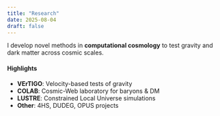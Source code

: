 ```yaml
---
title: "Research"
date: 2025-08-04
draft: false
---
```


I develop novel methods in **computational cosmology** to test gravity and dark matter across cosmic scales.

#### Highlights
- **VErTIGO**: Velocity-based tests of gravity  
- **COLAB**: Cosmic-Web laboratory for baryons & DM  
- **LUSTRE**: Constrained Local Universe simulations  
- **Other**: 4HS, DUDEG, OPUS projects  
